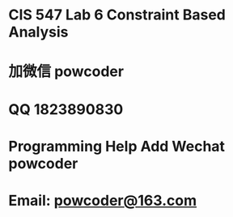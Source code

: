 # CIS 547 Lab 6 Constraint Based Analysis
# 加微信 powcoder

# QQ 1823890830

# Programming Help Add Wechat powcoder

# Email: powcoder@163.com


